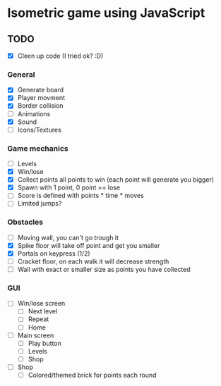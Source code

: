 # Isometric game using JavaScript

## TODO
- [x] Cleen up code (I tried ok? :D)
 
### General
- [x] Generate board
- [x] Player movment
- [x] Border collision
- [ ] Animations
- [x] Sound
- [ ] Icons/Textures

### Game mechanics
- [ ] Levels
- [x] Win/lose
- [x] Collect points all points to win (each point will generate you bigger)
- [x] Spawn with 1 point, 0 point == lose
- [ ] Score is defined with points * time * moves
- [ ] Limited jumps?

### Obstacles
- [ ] Moving wall, you can't go trough it
- [x] Spike floor will take off point and get you smaller
- [x] Portals on keypress (1/2)
- [ ] Cracket floor, on each walk it will decrease strength
- [ ] Wall with exact or smaller size as points you have collected

### GUI
- [ ] Win/lose screen
	- [ ] Next level
	- [ ] Repeat
	- [ ]  Home
- [ ] Main screen
	- [ ] Play button
	- [ ] Levels
	- [ ] Shop
- [ ] Shop
	- [ ] Colored/themed brick for points each round
